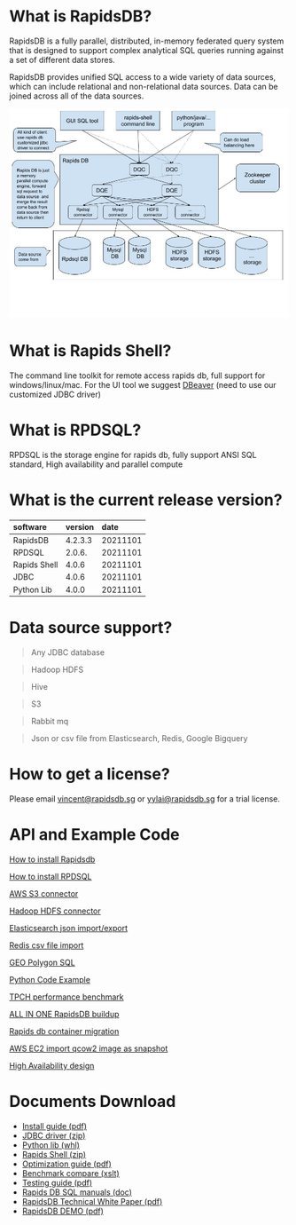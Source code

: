 # What is RapidsDB?

RapidsDB is a fully parallel, distributed, in-memory federated query system that is designed to support
complex analytical SQL queries running against a set of different data stores.

RapidsDB provides unified SQL access to a wide variety of data sources, which can include relational and
non-relational data sources. Data can be joined across all of the data sources. 

![Branching](https://github.com/shineyear/rapidsdb.github.io/raw/gh-pages/images/architecture.jpg)


# What is Rapids Shell?

The command line toolkit for remote access rapids db, full support for windows/linux/mac. 
For the UI tool we suggest [DBeaver](https://dbeaver.io) (need to use our customized JDBC driver)

# What is RPDSQL?

RPDSQL is the storage engine for rapids db, fully support ANSI SQL standard, High availability
and parallel compute 

# What is the current release version?

| software      | version    | date      |
|:--------------|:-----------|:----------|
| RapidsDB      | 4.2.3.3    | 20211101  |
| RPDSQL        | 2.0.6.     | 20211101  |
| Rapids Shell  | 4.0.6      | 20211101  |
| JDBC          | 4.0.6      | 20211101  |
| Python Lib    | 4.0.0      | 20211101  |


# Data source support?

> Any JDBC database

> Hadoop HDFS

> Hive

> S3

> Rabbit mq

> Json or csv file from Elasticsearch, Redis, Google Bigquery

# How to get a license?

Please email vincent@rapidsdb.sg or yylai@rapidsdb.sg for a trial license.

# API and Example Code

[How to install Rapidsdb](./rapidsdb_install.html)

[How to install RPDSQL](./rpdsql_install.html)

[AWS S3 connector](./s3_connector.html)

[Hadoop HDFS connector](./hdfs.html)

[Elasticsearch json import/export](./elasticsearch_json.html)

[Redis csv file import](./redis_csv.html)

[GEO Polygon SQL](./geo_sql.html)

[Python Code Example](./python_example.html)

[TPCH performance benchmark](./tpch.html)

[ALL IN ONE RapidsDB buildup](./all_in_one.html)

[Rapids db container migration](./container_migration.html)

[AWS EC2 import qcow2 image as snapshot](./snapshot.html)

[High Availability design](./ha.html)


# Documents Download

*   [Install guide (pdf)](https://github.com/shineyear/rapidsdb.github.io/raw/gh-pages/download/RapidsDB_Installation_and_Management_Guide_Release_v4.2.3.2%20(1).pdf)
*   [JDBC driver (zip)](https://github.com/shineyear/rapidsdb.github.io/raw/gh-pages/download/rapids-jdbc-4.0.6.jar.zip)
*   [Python lib (whl)](https://github.com/shineyear/rapidsdb.github.io/raw/gh-pages/download/pyRDP-4.0.0-py3-none-any.whl)
*   [Rapids Shell (zip)](https://drive.google.com/file/d/1HzmZSIP6C3dEW4EiFI1XQY1lwawiEzEM/view?usp=sharing)
*   [Optimization guide (pdf)](https://github.com/shineyear/rapidsdb.github.io/raw/gh-pages/download/数据库性能优化手册.pdf)
*   [Benchmark compare (xslt)](https://github.com/shineyear/rapidsdb.github.io/raw/gh-pages/download/TPCH结果对比%20(1).xlsx)
*   [Testing guide (pdf)](https://github.com/shineyear/rapidsdb.github.io/raw/gh-pages/download/testing-guide-EN.pdf)
*   [Rapids DB SQL manuals (doc)](https://github.com/shineyear/rapidsdb.github.io/raw/gh-pages/download/RapidsDB%20SQL%E8%AF%AD%E6%B3%95%E6%8C%87%E5%8D%97v2.0.doc)
*   [RapidsDB Technical White Paper (pdf)](https://github.com/shineyear/rapidsdb.github.io/raw/gh-pages/download/RapidsDB%20Technical%20White%20Paper.pdf)
*   [RapidsDB DEMO (pdf)](https://github.com/shineyear/rapidsdb.github.io/raw/gh-pages/download/RapidsDB%20DEMO%20V1.2.pdf)




